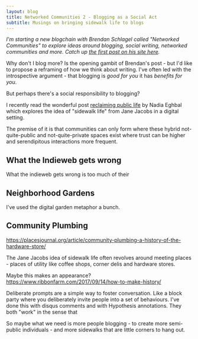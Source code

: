 ```yaml
---
layout: blog
title: Networked Communities 2 - Blogging as a Social Act
subtitle: Musings on bringing sidewalk life to blogs
---
```


*I'm starting a new blogchain with Brendan Schlagel called "Networked Communities" to explore ideas around blogging, social writing, networked communities and more. Catch up [the first post on his site here](https://www.brendanschlagel.com/2019/09/01/weaving-a-public-web-or-why-dont-i-blog-more/).*

Why don't I blog more? Is the opening gambit of Brendan's post - but I'd like to propose a reframing of how we think about writing. I've often led with the introspective argument - that blogging is *good for you* it has *benefits for you*.

But perhaps there's a social responsibility to blogging?

I recently read the wonderful post [reclaiming public life](https://nadiaeghbal.com/public-life) by Nadia Eghbal which explores the idea of "sidewalk life" from Jane Jacobs in a digital setting.

The premise of it is that communities can only form where these hybrid not-quite-public and not-quite-private spaces exist where trust can be higher and serendipitous interactions more frequent.

## What the Indieweb gets wrong

What the indieweb gets wrong is too much of their

## Neighborhood Gardens

I've used the digital garden metaphor a bunch.

## Community Plumbing

https://placesjournal.org/article/community-plumbing-a-history-of-the-hardware-store/

The Jane Jacobs idea of sidewalk life often revolves around meeting places - places of utility like coffee shops, corner delis and hardware stores.




Maybe this makes an appearance? https://www.ribbonfarm.com/2017/09/14/how-to-make-history/



Deliberate prompts are a simple way to foster conversation. Like a block party where you deliberately invite people into a set of behaviours. I've done this with disqus comments and with Hypothesis annotations. They both "work" in the sense that 

So maybe what we need is more people blogging - to create more semi-public individuals - and more sidewalks that are little corners to hang out.